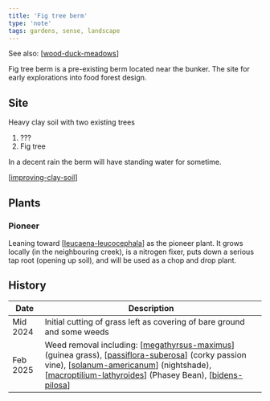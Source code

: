 ```yaml
---
title: 'Fig tree berm'
type: 'note'
tags: gardens, sense, landscape
---
```


See also: [[wood-duck-meadows]]

Fig tree berm is a pre-existing berm located near the bunker. The site for early explorations into food forest design.

## Site

Heavy clay soil with two existing trees
1. ???
2. Fig tree

In a decent rain the berm will have standing water for sometime.

[[improving-clay-soil]]

## Plants

### Pioneer

Leaning toward [[leucaena-leucocephala]] as the pioneer plant. It grows locally (in the neighbouring creek), is a nitrogen fixer, puts down a serious tap root (opening up soil), and will be used as a chop and drop plant.


## History

| Date | Description |
| --- | --- |
| Mid 2024 | Initial cutting of grass left as covering of bare ground and some weeds |
| Feb 2025 | Weed removal including: [[megathyrsus-maximus]] (guinea grass), [[passiflora-suberosa]] (corky passion vine), [[solanum-americanum]] (nightshade), [[macroptilium-lathyroides]] (Phasey Bean), [[bidens-pilosa]]  |


[//begin]: # "Autogenerated link references for markdown compatibility"
[wood-duck-meadows]: wood-duck-meadows "Wood duck meadows"
[improving-clay-soil]: improving-clay-soil "Improving clay soil"
[leucaena-leucocephala]: leucaena-leucocephala "Leucaena leucocephala"
[megathyrsus-maximus]: plants/megathyrsus-maximus "Megathyrsus maximus"
[passiflora-suberosa]: plants/passiflora-suberosa "Passiflora suberosa"
[solanum-americanum]: plants/solanum-americanum "Solanum americanum"
[macroptilium-lathyroides]: plants/macroptilium-lathyroides "Macroptilium lathyroides"
[bidens-pilosa]: plants/bidens-pilosa "Bidens pilosa"
[//end]: # "Autogenerated link references"